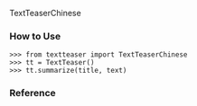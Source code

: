 TextTeaserChinese

### How to Use

    >>> from textteaser import TextTeaserChinese
    >>> tt = TextTeaser()
    >>> tt.summarize(title, text)


### Reference
